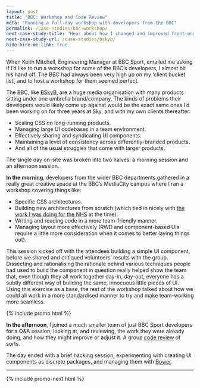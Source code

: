 ```yaml
---
layout: post
title: "BBC: Workshop and Code Review"
meta: "Running a full-day workshop with developers from the BBC"
permalink: /case-studies/bbc-workshop/
next-case-study-title: "Hear about how I changed and improved front-end process for BSkyB."
next-case-study-url: /case-studies/bskyb/
hide-hire-me-link: true
---
```


When Keith Mitchell, Engineering Manager at BBC Sport, emailed me asking if I’d
like to run a workshop for some of the BBC’s developers, I almost bit his hand
off. The BBC had always been very high up on my ‘client bucket list’, and to
host a workshop for them seemed perfect.

The BBC, like [BSkyB](/case-studies/bskyb/), are a huge media organisation with
many products sitting under one umbrella brand/company. The kinds of problems
their developers would likely come up against would be the exact same ones I’d
been working on for three years at Sky, and with my own clients thereafter:

* Scaling CSS on long-running products.
* Managing large UI codebases in a team environment.
* Effectively sharing and syndicating UI components.
* Maintaining a level of consistency across differently-branded products.
* And all of the usual struggles that come with larger products.

The single day on-site was broken into two halves: a morning session and an
afternoon session.

<b>In the morning</b>, developers from the wider BBC departments gathered in a really
great creative space at the BBC’s MediaCity campus where I ran a workshop
covering things like:

* Specific CSS architectures.
* Building new architectures from scratch (which tied in nicely with [the work I
  was doing for the NHS](/case-studies/nhs-nhsx-elearning-platform/) at the
  time).
* Writing and reading code in a more team-friendly manner.
* Managing layout more effectively (RWD and component-based UIs require a little
  more consideration when it comes to better laying things out).

This session kicked off with the attendees building a simple UI component,
before we shared and critiqued volunteers’ results with the group. Dissecting
and rationalising the rationale behind various techniques people had used to
build the component in question really helped show the team that, even though
they all work together day-in, day-out, everyone has a subtly different way of
building the same, innocuous little pieces of UI. Using this exercise as a base,
the rest of the workshop talked about how we could all work in a more
standardised manner to try and make team-working more seamless.

{% include promo.html %}

<b>In the afternoon</b>, I joined a much smaller team of just BBC Sport
developers for a Q&A session, looking at, and reviewing, the work they were
already doing, and how they might improve or adjust it. A group [code
review](http://csswizardry.com/work/#section-code-reviews) of sorts.

The day ended with a brief hacking session, experimenting with creating UI
components as discrete packages, and managing them with
[Bower](http://bower.io/).

---

{% include promo-next.html %}

